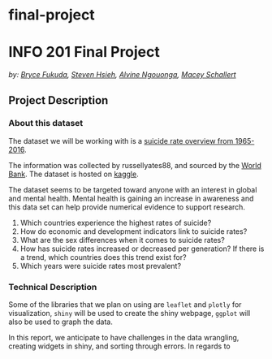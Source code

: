 # final-project
# INFO 201 Final Project

_by:
[Bryce Fukuda](https://github.com/fukudab/), [Steven Hsieh](https://github.com/hsiehsc),  [Alvine Ngouonga](https://github.com/alvineng1/), [Macey Schallert](https://github.com/macerose/)_

## Project Description
### About this dataset
The dataset we will be working with is a [suicide rate overview from 1965-2016](https://www.kaggle.com/russellyates88/suicide-rates-overview-1985-to-2016).

The information was collected by russellyates88, and sourced by the [World Bank](http://www.worldbank.org/). The dataset is hosted on [kaggle](https://www.kaggle.com).

The dataset seems to be targeted toward anyone with an interest in global and mental health. Mental health is gaining an increase in awareness and this data set can help provide numerical evidence to support research.

1. Which countries experience the highest rates of suicide?
2. How do economic and development indicators link to suicide rates?
3. What are the sex differences when it comes to suicide rates?
4. How has suicide rates increased or decreased per generation? If there is a trend, which countries does this trend exist for?
5. Which years were suicide rates most prevalent?

### Technical Description

Some of the libraries that we plan on using are `leaflet` and `plotly` for visualization, `shiny` will be used to create the shiny webpage, `ggplot` will also be used to graph the data. 

In this report, we anticipate to have challenges in the data wrangling, creating widgets in shiny, and sorting through errors. In regards to 